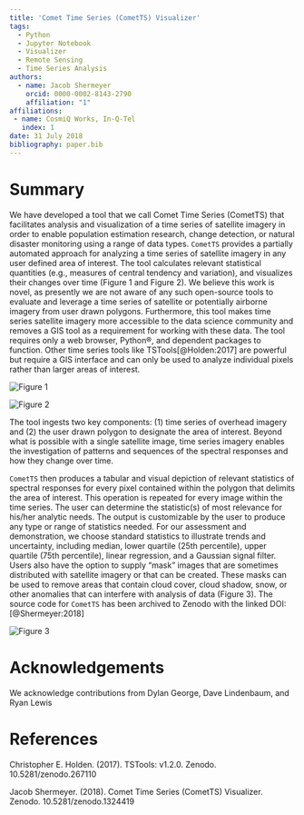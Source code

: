 ```yaml
---
title: 'Comet Time Series (CometTS) Visualizer'
tags:
  - Python
  - Jupyter Notebook
  - Visualizer
  - Remote Sensing
  - Time Series Analysis
authors:
  - name: Jacob Shermeyer
    orcid: 0000-0002-8143-2790
    affiliation: "1"
affiliations:
 - name: CosmiQ Works, In-Q-Tel
   index: 1
date: 31 July 2018
bibliography: paper.bib
---
```


# Summary

We have developed a tool that we call Comet Time Series (CometTS) that facilitates analysis and visualization of a time series of satellite imagery in order to enable population estimation research, change detection, or natural disaster monitoring using a range of data types. ``CometTS`` provides a partially automated approach for analyzing a time series of satellite imagery in any user defined area of interest. The tool calculates relevant statistical quantities (e.g., measures of central tendency and variation), and visualizes their changes over time (Figure 1 and Figure 2). We believe this work is novel, as presently we are not aware of any such open-source tools to evaluate and leverage a time series of satellite or potentially airborne imagery from user drawn polygons. Furthermore, this tool makes time series satellite imagery more accessible to the data science community and removes a GIS tool as a requirement for working with these data. The tool requires only a web browser, Python®, and dependent packages to function. Other time series tools like TSTools[@Holden:2017] are powerful but require a GIS interface and can only be used to analyze individual pixels rather than larger areas of interest.

![Figure 1](https://raw.githubusercontent.com/CosmiQ/CometTS/master/ExamplePlots/Workflow.png)


![Figure 2](https://raw.githubusercontent.com/CosmiQ/CometTS/master/ExamplePlots/Niamey.png)


The tool ingests two key components: (1) time series of overhead imagery and (2) the user drawn polygon to designate the area of interest. Beyond what is possible with a single satellite image, time series imagery enables the investigation of patterns and sequences of the spectral responses and how they change over time.

``CometTS`` then produces a tabular and visual depiction of relevant statistics of spectral responses for every pixel contained within the polygon that delimits the area of interest. This operation is repeated for every image within the time series. The user can determine the statistic(s) of most relevance for his/her analytic needs. The output is customizable by the user to produce any type or range of statistics needed. For our assessment and demonstration, we choose standard statistics to illustrate trends and uncertainty, including median, lower quartile (25th percentile), upper quartile (75th percentile), linear regression, and a Gaussian signal filter.  Users also have the option to supply “mask” images that are sometimes distributed with satellite imagery or that can be created. These masks can be used to remove areas that contain cloud cover, cloud shadow, snow, or other anomalies that can interfere with analysis of data (Figure 3).  The source code for ``CometTS`` has been archived to Zenodo with the linked DOI: [@Shermeyer:2018]

![Figure 3](https://raw.githubusercontent.com/CosmiQ/CometTS/master/ExamplePlots/CloudMask.png)



# Acknowledgements

We acknowledge contributions from Dylan George, Dave Lindenbaum, and Ryan Lewis

# References

Christopher E. Holden. (2017). TSTools: v1.2.0. Zenodo. 10.5281/zenodo.267110

Jacob Shermeyer. (2018). Comet Time Series (CometTS) Visualizer. Zenodo. 10.5281/zenodo.1324419

